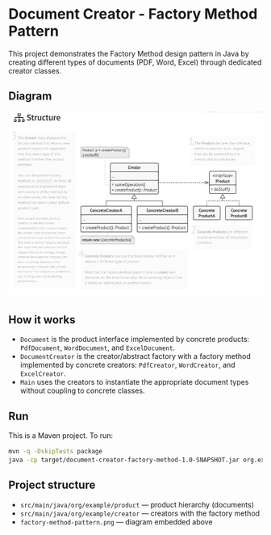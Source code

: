 # Document Creator - Factory Method Pattern

This project demonstrates the Factory Method design pattern in Java by creating different types of documents (PDF, Word, Excel) through dedicated creator classes.

## Diagram

![Factory Method Pattern Diagram](./factory-method-pattern.png)

## How it works
- `Document` is the product interface implemented by concrete products: `PdfDocument`, `WordDocument`, and `ExcelDocument`.
- `DocumentCreator` is the creator/abstract factory with a factory method implemented by concrete creators: `PdfCreator`, `WordCreator`, and `ExcelCreator`.
- `Main` uses the creators to instantiate the appropriate document types without coupling to concrete classes.

## Run
This is a Maven project. To run:

```bash
mvn -q -DskipTests package
java -cp target/document-creator-factory-method-1.0-SNAPSHOT.jar org.example.Main
```

## Project structure
- `src/main/java/org/example/product` — product hierarchy (documents)
- `src/main/java/org/example/creator` — creators with the factory method
- `factory-method-pattern.png` — diagram embedded above
